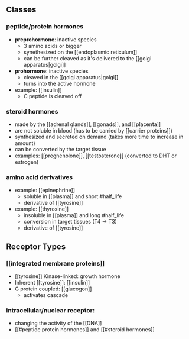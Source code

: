 ## Classes
### peptide/protein hormones
- **preprohormone**: inactive species
	- 3 amino acids or bigger
	- synethesized on the [[endoplasmic reticulum]]
	- can be further cleaved as it's delivered to the [[golgi apparatus|golgi]]
- **prohormone**: inactive species
	- cleaved in the [[golgi apparatus|golgi]]
	- turns into the active hormone
- example: [[insulin]]
	- C peptide is cleaved off

### steroid hormones
- made by the [[adrenal glands]], [[gonads]], and [[placenta]]
- are not soluble in blood (has to be carried by [[carrier proteins]])
- synthesized and secreted on demand (takes more time to increase in amount)
- can be converted by the target tissue
- examples: [[pregnenolone]], [[testosterone]] (converted to DHT or estrogen)

### amino acid derivatives
- example: [[epinephrine]]
	- soluble in [[plasma]] and short #half_life 
	- derivative of [[tyrosine]]
- example: [[thyroxine]]
	- insoluble in [[plasma]] and long #half_life 
	- conversion in target tissues (T4 $\to$ T3)
	- derivative of [[tyrosine]]

## Receptor Types
### [[integrated membrane proteins]]
- [[tyrosine]] Kinase-linked: growth hormone
- Inherent [[tyrosine]]: [[insulin]]
- G protein coupled: [[glucogon]]
	- activates cascade
### intracellular/nuclear receptor: 
- changing the activity of the [[DNA]]
- [[#peptide protein hormones]] and [[#steroid hormones]]